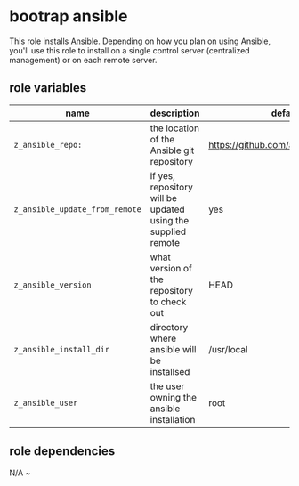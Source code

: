 # bootrap ansible 

This role installs [Ansible](http://www.ansible.com/).  Depending on how you plan on using Ansible, you'll
use this role to install on a single control server (centralized management) or on each remote server.

## role variables

|name|description|default|
|----|-----------|-------|
|`z_ansible_repo:`|the location of the Ansible git repository|https://github.com/ansible/ansible.git|
|`z_ansible_update_from_remote`|if yes, repository will be updated using the supplied remote|yes|
|`z_ansible_version`|what version of the repository to check out|HEAD|
|`z_ansible_install_dir`|directory where ansible will be installsed|/usr/local|
|`z_ansible_user`|the user owning the ansible installation|root|

## role dependencies

N/A
~
